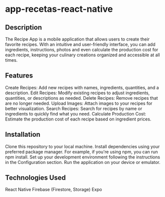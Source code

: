 # app-recetas-react-native
## Description
The Recipe App is a mobile application that allows users to create their favorite recipes. With an intuitive and user-friendly interface, you can add ingredients, instructions, photos and even calculate the production cost for each recipe, keeping your culinary creations organized and accessible at all times.

## Features
Create Recipes: Add new recipes with names, ingredients, quantities, and a description.
Edit Recipes: Modify existing recipes to adjust ingredients, quantities, or descriptions as needed.
Delete Recipes: Remove recipes that are no longer needed.
Upload Images: Attach images to your recipes for better visualization.
Search Recipes: Search for recipes by name or ingredients to quickly find what you need.
Calculate Production Cost: Estimate the production cost of each recipe based on ingredient prices.

## Installation
Clone this repository to your local machine.
Install dependencies using your preferred package manager. For example, if you're using npm, you can run npm install.
Set up your development environment following the instructions in the Configuration section.
Run the application on your device or emulator.

## Technologies Used
React Native
Firebase (Firestore, Storage)
Expo
